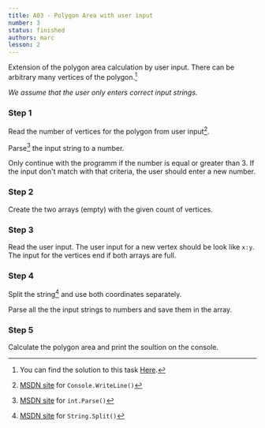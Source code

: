 ```yaml
---
title: A03 - Polygon Area with user input
number: 3
status: finished
authors: marc
lesson: 2
---
```


Extension of the polygon area calculation by user input. There can be arbitrary many vertices of the polygon.[^solution]

[^solution]:
    You can find the solution to this task [Here](https://github.com/satkowski/csharp-solutions/blob/master/02_grundlagen_2/a03_polygon_area_2.cs).

*We assume that the user only enters correct input strings.*

### Step 1

Read the number of vertices for the polygon from user input[^user_input].

[^user_input]:
    [MSDN site](https://msdn.microsoft.com/de-de/library/system.console.readline%28v=vs.110%29.aspx) for `Console.WriteLine()`

Parse[^parse] the input string to a number.

[^parse]:
    [MSDN site](https://msdn.microsoft.com/de-de/library/b3h1hf19%28v=vs.110%29.aspx) for `int.Parse()`
    
Only continue with the programm if the number is equal or greater than 3. If the input don't match with that criteria, the user should enter a new number.

### Step 2

Create the two arrays (empty) with the given count of vertices.

### Step 3

Read the user input. The user input for a new vertex should be look like `x:y`. The input for the vertices end if both arrays are full.

### Step 4

Split the string[^string_split] and use both coordinates separately.

[^string_split]:
    [MSDN site](https://msdn.microsoft.com/de-de/library/tabh47cf%28v=vs.110%29.aspx) for `String.Split()`

Parse all the the input strings to numbers and save them in the array.

### Step 5

Calculate the polygon area and print the soultion on the console.